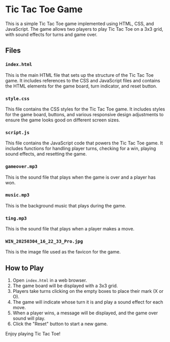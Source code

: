 # Tic Tac Toe Game

This is a simple Tic Tac Toe game implemented using HTML, CSS, and JavaScript. The game allows two players to play Tic Tac Toe on a 3x3 grid, with sound effects for turns and game over.

## Files

### `index.html`

This is the main HTML file that sets up the structure of the Tic Tac Toe game. It includes references to the CSS and JavaScript files and contains the HTML elements for the game board, turn indicator, and reset button.

### `style.css`

This file contains the CSS styles for the Tic Tac Toe game. It includes styles for the game board, buttons, and various responsive design adjustments to ensure the game looks good on different screen sizes.

### `script.js`

This file contains the JavaScript code that powers the Tic Tac Toe game. It includes functions for handling player turns, checking for a win, playing sound effects, and resetting the game.

### `gameover.mp3`

This is the sound file that plays when the game is over and a player has won.

### `music.mp3`

This is the background music that plays during the game.

### `ting.mp3`

This is the sound file that plays when a player makes a move.

### `WIN_20250304_16_22_33_Pro.jpg`

This is the image file used as the favicon for the game.

## How to Play

1. Open `index.html` in a web browser.
2. The game board will be displayed with a 3x3 grid.
3. Players take turns clicking on the empty boxes to place their mark (X or O).
4. The game will indicate whose turn it is and play a sound effect for each move.
5. When a player wins, a message will be displayed, and the game over sound will play.
6. Click the "Reset" button to start a new game.

Enjoy playing Tic Tac Toe!
